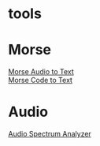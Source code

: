# tools

# Morse
[Morse Audio to Text](https://morsecode.world/international/decoder/audio-decoder-adaptive.html)<br>
[Morse Code to Text](https://mattfedder.com/blog/ham/MorseTranslater)

# Audio
[Audio Spectrum Analyzer](https://academo.org/demos/spectrum-analyzer/)

